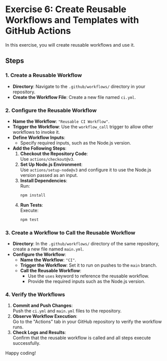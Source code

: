 
# Exercise 6: Create Reusable Workflows and Templates with GitHub Actions

In this exercise, you will create reusable workflows and use it.

## Steps

### 1. Create a Reusable Workflow
- **Directory**: Navigate to the `.github/workflows/` directory in your repository.
- **Create the Workflow File**: Create a new file named `ci.yml`.

### 2. Configure the Reusable Workflow
- **Name the Workflow**: `"Reusable CI Workflow"`.
- **Trigger the Workflow**: Use the `workflow_call` trigger to allow other workflows to invoke it.
- **Define Workflow Inputs**:
    - Specify required inputs, such as the Node.js version.
- **Add the Following Steps**:
    1. **Checkout the Repository Code**:  
       Use `actions/checkout@v3`.
    2. **Set Up Node.js Environment**:  
       Use `actions/setup-node@v3` and configure it to use the Node.js version passed as an input.
    3. **Install Dependencies**:  
       Run:
       ```bash
       npm install
       ```
    4. **Run Tests**:  
       Execute:
       ```bash
       npm test
       ```

### 3. Create a Workflow to Call the Reusable Workflow
- **Directory**: In the `.github/workflows/` directory of the same repository, create a new file named `main.yml`.
- **Configure the Workflow**:
    - **Name the Workflow**: `"CI"`.
    - **Trigger the Workflow**: Set it to run on pushes to the `main` branch.
    - **Call the Reusable Workflow**:
        - Use the `uses` keyword to reference the reusable workflow.
        - Provide the required inputs such as the Node.js version.

### 4. Verify the Workflows
1. **Commit and Push Changes**:  
   Push the `ci.yml` and `main.yml` files to the repository.
2. **Observe Workflow Execution**:  
   Go to the "Actions" tab in your GitHub repository to verify the workflow runs.
3. **Check Logs and Results**:  
   Confirm that the reusable workflow is called and all steps execute successfully.

Happy coding!
